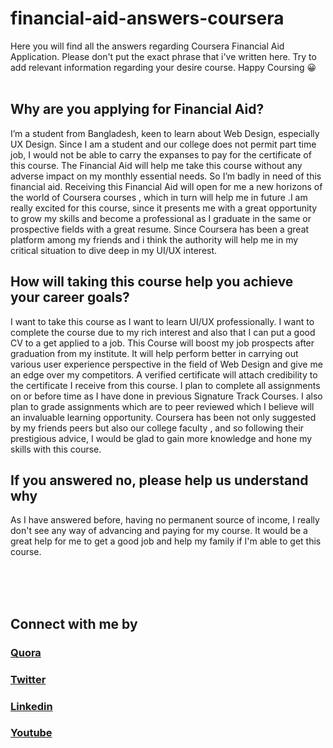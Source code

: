 # financial-aid-answers-coursera
Here you will find all the answers regarding Coursera Financial Aid Application. Please don't put the exact phrase that i've written here. Try to add relevant information regarding your desire course. Happy Coursing 😀
<br><br>
## Why are you applying for Financial Aid?
I’m a student from Bangladesh, keen to learn about Web Design, especially UX Design. Since I am a student and our college does not permit part time job, I would not be able to carry the expanses to pay for the certificate of this course. The Financial Aid will help me take this course without any adverse impact on my monthly essential needs. So I’m badly in need of this financial aid. Receiving this Financial Aid will open for me a new horizons of the world of Coursera courses , which in turn will help me in future .I am really excited for this course, since it presents me with a great opportunity to grow my skills and become a professional as I graduate in the same or prospective fields with a great resume. Since Coursera has been a great platform among my friends and i think the authority will help me in my critical situation to dive deep in my UI/UX interest.


## How will taking this course help you achieve your career goals?
I want to take this course as I want to learn UI/UX professionally. I want to complete the course due to my rich interest and also that I can put a good CV to a get applied to a job. This Course will boost my job prospects after graduation from my institute. It will help perform better in carrying out various user experience perspective in the field of Web Design and give me an edge over my competitors. A verified certificate will attach credibility to the certificate I receive from this course. I plan to complete all assignments on or before time as I have done in previous Signature Track Courses. I also plan to grade assignments which are to peer reviewed which I believe will an invaluable learning opportunity. Coursera has been not only suggested by my friends peers but also our college faculty , and so following their prestigious advice, I would be glad to gain more knowledge and hone my skills with this course.


## If you answered no, please help us understand why
As I have answered before, having no permanent source of income, I really don't see any way of advancing and paying for my course. It would be a great help for me to get a good job and help my family if I'm able to get this course.

<br><br><br>
## Connect with me by <br>
### <a href="https://www.quora.com/profile/Rahad-Arefin">Quora</a><br>
### <a href="https://twitter.com/rahadarefin">Twitter</a><br>
### <a href="https://www.linkedin.com/in/rahad-arefin">Linkedin</a><br>
### <a href="https://www.youtube.com/TechThrillBD">Youtube</a><br>
